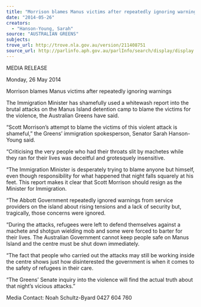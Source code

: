 ```yaml
---
title: "Morrison blames Manus victims after repeatedly ignoring warnings"
date: "2014-05-26"
creators:
  - "Hanson-Young, Sarah"
source: "AUSTRALIAN GREENS"
subjects:
trove_url: http://trove.nla.gov.au/version/211408751
source_url: http://parlinfo.aph.gov.au/parlInfo/search/display/display.w3p;query=Id%3A%22media/pressrel/3188343%22
---
```


 MEDIA RELEASE   

 Monday, 26 May 2014   

 Morrison blames Manus victims after repeatedly ignoring warnings   

 The Immigration Minister has shamefully used a whitewash report into the brutal attacks  on the Manus Island detention camp to blame the victims for the violence, the Australian  Greens have said.   

 “Scott Morrison’s attempt to blame the victims of this violent attack is shameful,” the  Greens’ immigration spokesperson, Senator Sarah Hanson-Young said.   

 “Criticising the very people who had their throats slit by machetes while they ran for their  lives was deceitful and grotesquely insensitive.   

 “The Immigration Minister is desperately trying to blame anyone but himself, even  though responsibility for what happened that night falls squarely at his feet. This report  makes it clear that Scott Morrison should resign as the Minister for Immigration.   

 “The Abbott Government repeatedly ignored warnings from service providers on the  island about rising tensions and a lack of security but, tragically, those concerns were  ignored.   

 “During the attacks, refugees were left to defend themselves against a machete and  shotgun wielding mob and some were forced to barter for their lives. The Australian  Government cannot keep people safe on Manus Island and the centre must be shut  down immediately.   

 “The fact that people who carried out the attacks may still be working inside the centre  shows just how disinterested the government is when it comes to the safety of refugees  in their care.   

 “The Greens’ Senate inquiry into the violence will find the actual truth about that night’s  vicious attacks.”   

 

 Media Contact: Noah Schultz-Byard 0427 604 760   

 

